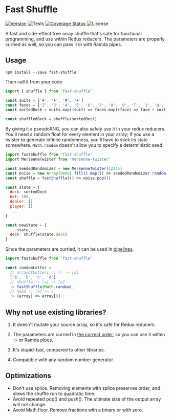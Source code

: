 # Fast Shuffle

[![Version](https://badge.fury.io/js/fast-shuffle.svg)](https://www.npmjs.com/package/fast-shuffle)
![Tests](https://github.com/philihp/fast-shuffle/workflows/tests/badge.svg)
[![Coverage Status](https://coveralls.io/repos/github/philihp/fast-shuffle/badge.svg?branch=master)](https://coveralls.io/github/philihp/fast-shuffle?branch=master)
![License](https://img.shields.io/npm/l/fast-shuffle)

A fast and side-effect free array shuffle that's safe for functional
programming, and use within Redux reducers. The parameters are properly curried as
well, so you can pass it in with Ramda pipes.

## Usage

```
npm install --save fast-shuffle
```

Then call it from your code

```js
import { shuffle } from 'fast-shuffle'

const suits = ['♣', '♦', '♥', '♠']
const faces = ['2', '3', '4', '5', '6', '7', '8', '9', 'T', 'J', 'Q', 'K', 'A']
const sortedDeck = suits.map((suit) => faces.map((face) => face + suit))

const shuffledDeck = shuffle(sortedDeck)
```

By giving it a pseudoRNG, you can also safely use it in your redux reducers. You'll need a random float for every element in your array; if you use a twister to generate infinite randomness, you'll have to stick its state somewhere. `Math.random` doesn't allow you to specify a deterministic seed.

```js
import fastShuffle from 'fast-shuffle'
import MersenneTwister from 'mersenne-twister'

const seededRandomizer = new MersenneTwister(12345)
const noise = new Array(9000).fill().map(() => seededRandomizer.random())
const shuffle = fastShuffle(() => noise.pop())

const state = {
  deck: sortedDeck
  bet: 100,
  dealer: []
  player: []
  ...
}

const newState = {
  ...state,
  deck: shuffle(state.deck)
}
```

Since the parameters are curried, it can be used in [pipelines](https://github.com/tc39/proposal-pipeline-operator).

```js
import fastShuffle from 'fast-shuffle'

const randomLetter =
  // arrayOfLetters :: () -> [a]
  ['a', 'b', 'c', 'd']
  // shuffle :: [a] -> [a]
  |> fastShuffle(Math.random),
  // head :: [a] -> a
  |> (array) => array[0]
```

## Why not use existing libraries?

1. It doesn't mutate your source array, so it's safe for Redux reducers.

2. The parameters are curried in [the correct order](https://www.youtube.com/watch?v=m3svKOdZijA), so you can use it within `|>` or Ramda pipes.

3. It's stupid-fast, compared to other libraries.

4. Compatible with any random number generator.

## Optimizations

- Don't use splice. Removing elements with splice preserves order, and slows
  the shuffle run to quadratic time.
- Avoid repeated pop() and push(). The ultimate size of the output array
  will not change.
- Avoid Math.floor. Remove fractions with a binary or with zero.
